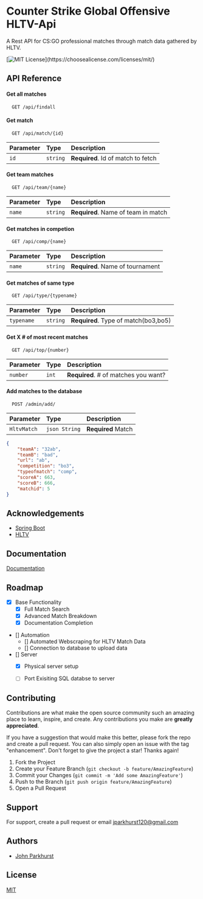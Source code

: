 
# Counter Strike Global Offensive HLTV-Api

A Rest API for CS:GO professional matches through match data gathered by HLTV.

[![MIT License](https://img.shields.io/apm/l/atomic-design-ui.svg?)](https://choosealicense.com/licenses/mit/)



## API Reference

#### Get all matches

```http
  GET /api/findall
```


#### Get match

```http
  GET /api/match/{id}
```

| Parameter | Type     | Description                       |
| :-------- | :------- | :-------------------------------- |
| `id`      | `string` | **Required**. Id of match to fetch |

#### Get team matches

```http
  GET /api/team/{name}
```

| Parameter | Type     | Description                       |
| :-------- | :------- | :-------------------------------- |
| `name`      | `string` | **Required**. Name of team in match |

#### Get matches in competion

```http
  GET /api/comp/{name}
```

| Parameter | Type     | Description                       |
| :-------- | :------- | :-------------------------------- |
| `name`      | `string` | **Required**. Name of tournament |

#### Get matches of same type

```http
  GET /api/type/{typename}
```

| Parameter | Type     | Description                       |
| :-------- | :------- | :-------------------------------- |
| `typename`      | `string` | **Required**. Type of match(bo3,bo5) |

#### Get X # of most recent matches

```http
  GET /api/top/{number}
```

| Parameter | Type     | Description                       |
| :-------- | :------- | :-------------------------------- |
| `number`      | `int` | **Required**. # of matches you want? |

#### Add matches to the database

```http
  POST /admin/add/
```

| Parameter | Type     | Description                       |
| :-------- | :------- | :-------------------------------- |
| `HltvMatch`      | `json String` | **Required** Match    |
```json
{   
    "teamA": "32ab",
    "teamB": "bad",
    "url": "ab",
    "competition": "bo3",
    "typeofmatch": "comp",
    "scoreA": 663,
    "scoreB": 666,
    "matchid": 5
} 
```
## Acknowledgements

 - [Spring Boot](https://docs.spring.io/spring-boot/docs/current/reference/htmlsingle/)
 - [HLTV](https://www.hltv.org/)


## Documentation

[Documentation](https://linktodocumentation)


## Roadmap

- [x] Base Functionality
  - [x] Full Match Search
  - [x] Advanced Match Breakdown
  - [x] Documentation Completion
- [] Automation
  - [] Automated Webscraping for HLTV Match Data
  - [] Connection to database to upload data
- [] Server
  - [x] Physical server setup
  - [ ] Port Exisiting SQL databse to server


<!-- CONTRIBUTING -->
## Contributing

Contributions are what make the open source community such an amazing place to learn, inspire, and create. Any contributions you make are **greatly appreciated**.

If you have a suggestion that would make this better, please fork the repo and create a pull request. You can also simply open an issue with the tag "enhancement".
Don't forget to give the project a star! Thanks again!

1. Fork the Project
2. Create your Feature Branch (`git checkout -b feature/AmazingFeature`)
3. Commit your Changes (`git commit -m 'Add some AmazingFeature'`)
4. Push to the Branch (`git push origin feature/AmazingFeature`)
5. Open a Pull Request



## Support

For support, create a pull request or email jparkhurst120@gmail.com


## Authors

- [John Parkhurst](https://www.github.com/John4064)


## License

[MIT](https://choosealicense.com/licenses/mit/)

